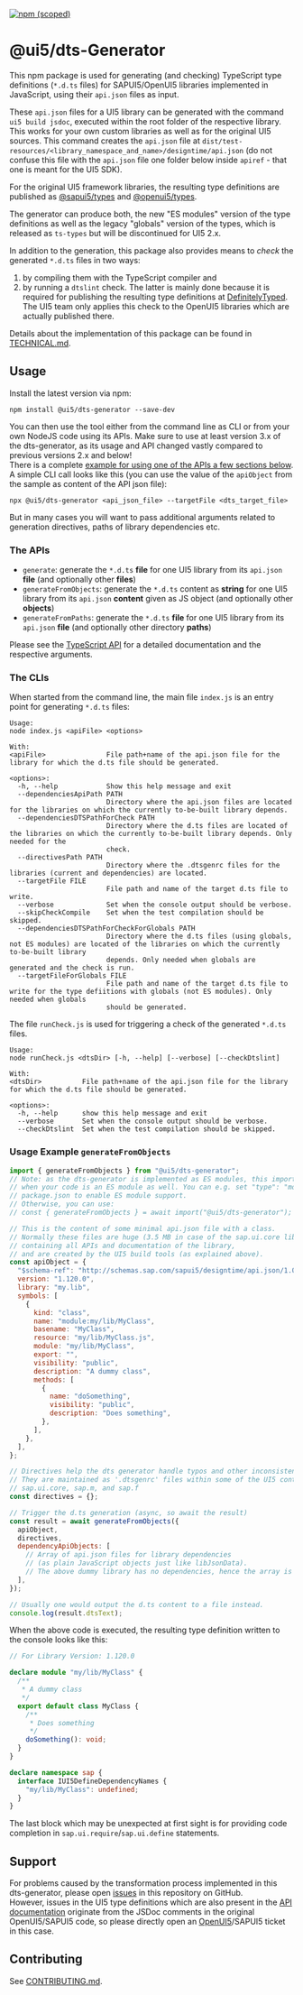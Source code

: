 [![npm (scoped)](https://img.shields.io/npm/v/@ui5/dts-generator.svg)](https://www.npmjs.com/package/@ui5/dts-generator)

# @ui5/dts-Generator

This npm package is used for generating (and checking) TypeScript type definitions (`*.d.ts` files) for SAPUI5/OpenUI5 libraries implemented in JavaScript, using their `api.json` files as input.

These `api.json` files for a UI5 library can be generated with the command `ui5 build jsdoc`, executed within the root folder of the respective library. This works for your own custom libraries as well as for the original UI5 sources.
This command creates the `api.json` file at `dist/test-resources/<library_namespace_and_name>/designtime/api.json` (do not confuse this file with the `api.json` file one folder below inside `apiref` - that one is meant for the UI5 SDK).

For the original UI5 framework libraries, the resulting type definitions are published as [@sapui5/types](https://www.npmjs.com/package/@sapui5/types) and [@openui5/types](https://www.npmjs.com/package/@openui5/types).

The generator can produce both, the new "ES modules" version of the type definitions as well as the legacy "globals" version of the types, which is released as `ts-types` but will be discontinued for UI5 2.x.

In addition to the generation, this package also provides means to _check_ the generated `*.d.ts` files in two ways:

1. by compiling them with the TypeScript compiler and
2. by running a `dtslint` check.
   The latter is mainly done because it is required for publishing the resulting type definitions at [DefinitelyTyped](http://definitelytyped.org/). The UI5 team only applies this check to the OpenUI5 libraries which are actually published there.

Details about the implementation of this package can be found in [TECHNICAL.md](./TECHNICAL.md).

## Usage

Install the latest version via npm:

`npm install @ui5/dts-generator --save-dev`

You can then use the tool either from the command line as CLI or from your own NodeJS code using its APIs. Make sure to use at least version 3.x of the dts-generator, as its usage and API changed vastly compared to previous versions 2.x and below!<br>
There is a complete [example for using one of the APIs a few sections below](#generatefromobjects-example). A simple CLI call looks like this (you can use the value of the `apiObject` from the sample as content of the API json file):

`npx @ui5/dts-generator <api_json_file> --targetFile <dts_target_file>`

But in many cases you will want to pass additional arguments related to generation directives, paths of library dependencies etc.

### The APIs

- `generate`: generate the `*.d.ts` **file** for one UI5 library from its `api.json` **file** (and optionally other **files**)
- `generateFromObjects`: generate the `*.d.ts` content as **string** for one UI5 library from its `api.json` **content** given as JS object (and optionally other **objects**)
- `generateFromPaths`: generate the `*.d.ts` **file** for one UI5 library from its `api.json` **file** (and optionally other directory **paths**)

Please see the [TypeScript API](./types/api.d.ts) for a detailed documentation and the respective arguments.

### The CLIs

When started from the command line, the main file `index.js` is an entry point for generating `*.d.ts` files:

```
Usage:
node index.js <apiFile> <options>

With:
<apiFile>               File path+name of the api.json file for the library for which the d.ts file should be generated.

<options>:
  -h, --help            Show this help message and exit
  --dependenciesApiPath PATH
                        Directory where the api.json files are located for the libraries on which the currently to-be-built library depends.
  --dependenciesDTSPathForCheck PATH
                        Directory where the d.ts files are located of the libraries on which the currently to-be-built library depends. Only needed for the
                        check.
  --directivesPath PATH
                        Directory where the .dtsgenrc files for the libraries (current and dependencies) are located.
  --targetFile FILE
                        File path and name of the target d.ts file to write.
  --verbose             Set when the console output should be verbose.
  --skipCheckCompile    Set when the test compilation should be skipped.
  --dependenciesDTSPathForCheckForGlobals PATH
                        Directory where the d.ts files (using globals, not ES modules) are located of the libraries on which the currently to-be-built library
                        depends. Only needed when globals are generated and the check is run.
  --targetFileForGlobals FILE
                        File path and name of the target d.ts file to write for the type defiitions with globals (not ES modules). Only needed when globals
                        should be generated.
```

The file `runCheck.js` is used for triggering a check of the generated `*.d.ts` files.

```
Usage:
node runCheck.js <dtsDir> [-h, --help] [--verbose] [--checkDtslint]

With:
<dtsDir>          File path+name of the api.json file for the library for which the d.ts file should be generated.

<options>:
  -h, --help      show this help message and exit
  --verbose       Set when the console output should be verbose.
  --checkDtslint  Set when the test compilation should be skipped.
```

### Usage Example `generateFromObjects`<a id='generatefromobjects-example'></a>

```javascript
import { generateFromObjects } from "@ui5/dts-generator";
// Note: as the dts-generator is implemented as ES modules, this import only works
// when your code is an ES module as well. You can e.g. set "type": "module" in your
// package.json to enable ES module support.
// Otherwise, you can use:
// const { generateFromObjects } = await import("@ui5/dts-generator");

// This is the content of some minimal api.json file with a class.
// Normally these files are huge (3.5 MB in case of the sap.ui.core library),
// containing all APIs and documentation of the library,
// and are created by the UI5 build tools (as explained above).
const apiObject = {
  "$schema-ref": "http://schemas.sap.com/sapui5/designtime/api.json/1.0",
  version: "1.120.0",
  library: "my.lib",
  symbols: [
    {
      kind: "class",
      name: "module:my/lib/MyClass",
      basename: "MyClass",
      resource: "my/lib/MyClass.js",
      module: "my/lib/MyClass",
      export: "",
      visibility: "public",
      description: "A dummy class",
      methods: [
        {
          name: "doSomething",
          visibility: "public",
          description: "Does something",
        },
      ],
    },
  ],
};

// Directives help the dts generator handle typos and other inconsistencies in api.json files.
// They are maintained as '.dtsgenrc' files within some of the UI5 control libraries, e.g. in
// sap.ui.core, sap.m, and sap.f
const directives = {};

// Trigger the d.ts generation (async, so await the result)
const result = await generateFromObjects({
  apiObject,
  directives,
  dependencyApiObjects: [
    // Array of api.json files for library dependencies
    // (as plain JavaScript objects just like libJsonData).
    // The above dummy library has no dependencies, hence the array is empty.
  ],
});

// Usually one would output the d.ts content to a file instead.
console.log(result.dtsText);
```

When the above code is executed, the resulting type definition written to the console looks like this:

```ts
// For Library Version: 1.120.0

declare module "my/lib/MyClass" {
  /**
   * A dummy class
   */
  export default class MyClass {
    /**
     * Does something
     */
    doSomething(): void;
  }
}

declare namespace sap {
  interface IUI5DefineDependencyNames {
    "my/lib/MyClass": undefined;
  }
}
```

The last block which may be unexpected at first sight is for providing code completion in `sap.ui.require`/`sap.ui.define` statements.

## Support

For problems caused by the transformation process implemented in this dts-generator, please open [issues](https://github.com/SAP/ui5-typescript/issues) in this repository on GitHub.<br>
However, issues in the UI5 type definitions which are also present in the [API documentation](https://ui5.sap.com/#/api) originate from the JSDoc comments in the original OpenUI5/SAPUI5 code, so please directly open an [OpenUI5](https://github.com/SAP/openui5/issues)/SAPUI5 ticket in this case.

## Contributing

See [CONTRIBUTING.md](./CONTRIBUTING.md).
